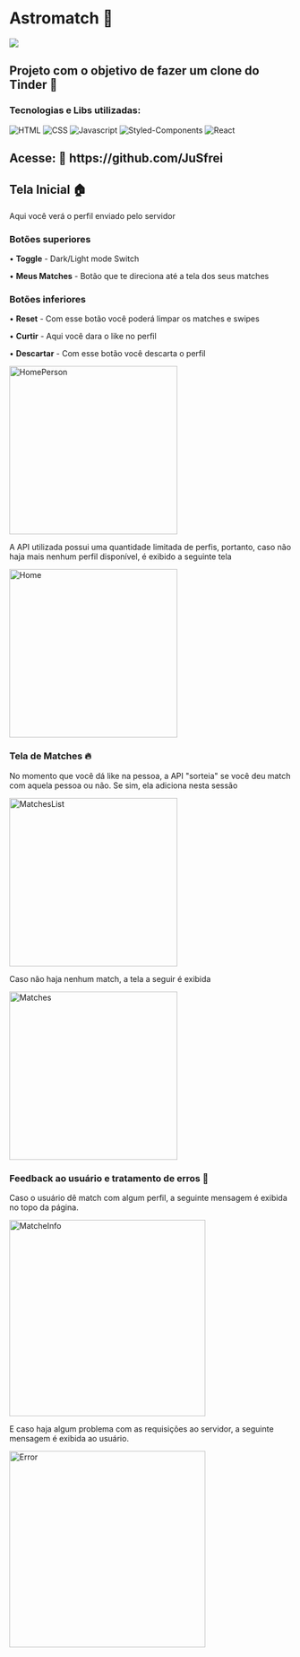 <h1>Astromatch 💞</h1> <img src='http://ForTheBadge.com/images/badges/built-with-love.svg'/>

<h2>Projeto com o objetivo de fazer um clone do Tinder 👀</h2>

<h3>Tecnologias e Libs utilizadas:</h3>
<div>
  <img alt='HTML' src='https://img.shields.io/badge/HTML5-E34F26?style=for-the-badge&logo=html5&logoColor=white'/>
  <img alt='CSS' src='https://img.shields.io/badge/CSS3-1572B6?style=for-the-badge&logo=css3&logoColor=white'/>
  <img alt='Javascript' src='https://img.shields.io/badge/JavaScript-F7DF1E?style=for-the-badge&logo=javascript&logoColor=black'/>
  <img alt='Styled-Components' src='https://img.shields.io/badge/styled--components-DB7093?style=for-the-badge&logo=styled-components&logoColor=white'/>
  <img alt='React' src='https://img.shields.io/badge/React-20232A?style=for-the-badge&logo=react&logoColor=61DAFB'/>
</div>
<h2>Acesse: 🔗 https://github.com/JuSfrei</h2>

<h2>Tela Inicial 🏠</h2>

<p>Aqui você verá o perfil enviado pelo servidor</p>

<h3><strong>Botões superiores</strong></h3>
<p> • <strong>Toggle</strong> - Dark/Light mode Switch </p>
<p> • <strong>Meus Matches</strong> - Botão que te direciona até a tela dos seus matches </p>

<h3><strong>Botões inferiores</strong></h3>

<p> • <strong>Reset</strong> - Com esse botão você poderá limpar os matches e swipes</p>
<p> • <strong>Curtir</strong> - Aqui você dara o like no perfil</p>
<p> • <strong>Descartar</strong> - Com esse botão você descarta o perfil</p>

<img width="300" alt="HomePerson" src="https://user-images.githubusercontent.com/77923171/138764570-a3a846f4-f965-451f-bca5-9467f9a7c4e6.png">

<p>A API utilizada possui uma quantidade limitada de perfis, portanto, caso não haja mais nenhum perfil disponível, é exibido a seguinte tela</p>

<img width="300" alt="Home" src="https://user-images.githubusercontent.com/77923171/138765538-f93b6a3c-7757-4276-8433-3e593e7dac02.png">

<h3>Tela de Matches 🔥</h3>

<p>No momento que você dá like na pessoa, a API "sorteia" se você deu match com aquela pessoa ou não. Se sim, ela adiciona nesta sessão</p>

<img width="300" alt="MatchesList" src="https://user-images.githubusercontent.com/77923171/138765899-74cec56b-fa4f-4092-9192-a42895a17df6.png">

<p>Caso não haja nenhum match, a tela a seguir é exibida</p>

<img width="300" alt="Matches" src="https://user-images.githubusercontent.com/77923171/138765998-e24ed4d5-bda6-4044-90c7-ca70340771a1.png">

<h3>Feedback ao usuário e tratamento de erros 🐛</h3>

Caso o usuário dê match com algum perfil, a seguinte mensagem é exibida no topo da página.

<img width="350" alt="MatcheInfo" src="https://user-images.githubusercontent.com/77923171/138766370-b280f216-7f05-41af-a86c-8ddfaca21785.png">

E caso haja algum problema com as requisições ao servidor, a seguinte mensagem é exibida ao usuário.

<img width="350" alt="Error" src="https://user-images.githubusercontent.com/77923171/138766369-2062530f-9015-4846-8d64-813c878f7d3c.png">
